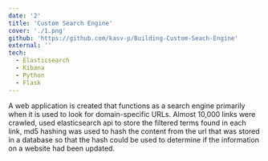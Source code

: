 ```yaml
---
date: '2'
title: 'Custom Search Engine'
cover: './1.png'
github: 'https://github.com/kasv-p/Building-Custom-Seach-Engine'
external: ''
tech:
  - Elasticsearch
  - Kibana
  - Python
  - Flask
---
```


A web application is created that functions as a search engine primarily when it is used to look for domain-specific URLs. Almost 10,000 links were crawled, used elasticsearch api to store the filtered terms found in each link, md5 hashing was used to hash the content from the url that was stored in a database so that the hash could be used to determine if the information on a website had been updated.
